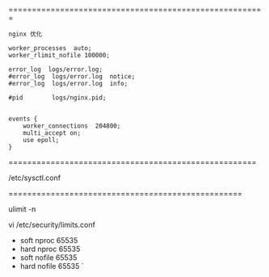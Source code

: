 =======================================================
```
nginx 优化

worker_processes  auto;
worker_rlimit_nofile 100000;

error_log  logs/error.log;
#error_log  logs/error.log  notice;
#error_log  logs/error.log  info;

#pid        logs/nginx.pid;


events {
    worker_connections  204800;
    multi_accept on;
    use epoll;
}
```





=====================================================



/etc/sysctl.conf 


==================================================

ulimit -n


vi /etc/security/limits.conf

* soft nproc 65535
* hard nproc 65535
* soft nofile 65535
* hard nofile 65535
`
